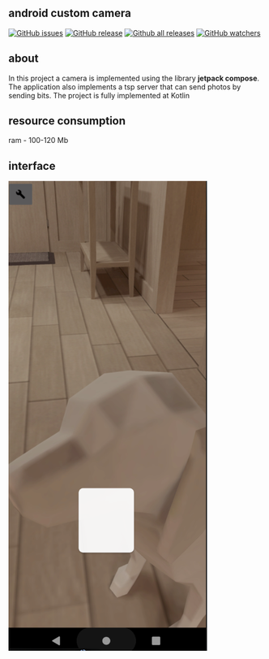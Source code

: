 ## android custom camera
[![GitHub issues](https://img.shields.io/github/issues/Naereen/StrapDown.js.svg)](https://github.com/dark0ghost/androidcustomcamera/issues)
[![GitHub release](https://img.shields.io/github/release/Naereen/StrapDown.js.svg)](https://github.com/dark0ghost/androidcustomcamera/releases/)
[![Github all releases](https://img.shields.io/github/downloads/Naereen/StrapDown.js/total.svg)](https://github.com/dark0ghost/androidcustomcamera/releases/)
[![GitHub watchers](https://img.shields.io/github/watchers/Naereen/StrapDown.js.svg?style=social&label=Watch&maxAge=2592000)](https://github.com/dark0ghost/androidcustomcamera/watchers/)
## about
In this project a camera is implemented using the library **jetpack compose**. The application also implements a tsp server that can send photos by sending bits. The project is fully implemented at Kotlin

## resource consumption 
ram - 100-120 Mb
 
## interface
![](https://github.com/dark0ghost/androidcustomcamera/blob/master/static/app.png)